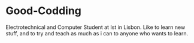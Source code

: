 # Good-Codding
Electrotechnical and Computer Student at Ist in Lisbon. Like to learn new stuff, and to try and teach as much as i can to anyone who wants to learn.
